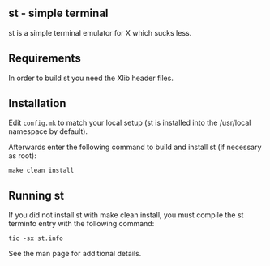 st - simple terminal
--------------------
st is a simple terminal emulator for X which sucks less.


Requirements
------------
In order to build st you need the Xlib header files.


Installation
------------
Edit `config.mk` to match your local setup (st is installed into
the /usr/local namespace by default).

Afterwards enter the following command to build and install st (if
necessary as root):

    make clean install


Running st
----------
If you did not install st with make clean install, you must compile
the st terminfo entry with the following command:

    tic -sx st.info

See the man page for additional details.

